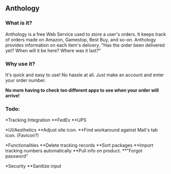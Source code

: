 ## Anthology

### What is it?

Anthology is a free Web Service used to store a user's orders.
It keeps track of orders made on Amazon, Gamestop, Best Buy, and so-on.
Anthology provides information on each item's delivery.
"Has the order been delivered yet? When will it be here? Where was it last?"

### Why use it?

It's quick and easy to use!
No hassle at all. Just make an account and enter your order number.

**No more having to check ten different apps to see when your order will arrive!**

### Todo:

*Tracking Integration
**FedEx
**UPS

*UI/Aesthetics
**Adjust site icon.
**Find workaround against Mali's tab icon. (Favicon?)

*Functionalities
**Delete tracking records
**Sort packages
**Import tracking numbers automatically
**Pull info on product.
**"Forgot password"

*Security
**Sanitize input

